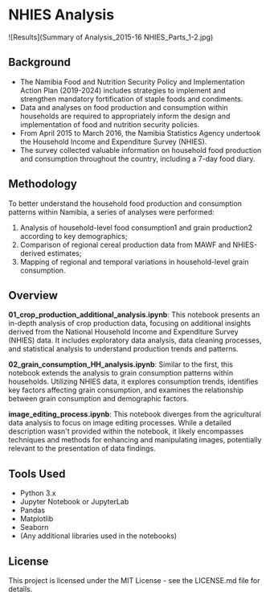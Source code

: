 # NHIES Analysis

![Results](Summary of Analysis_2015-16 NHIES_Parts_1-2.jpg)

## Background
- The Namibia Food and Nutrition Security Policy and Implementation Action Plan (2019-2024) includes strategies to implement and strengthen mandatory fortification of staple foods and condiments.
- Data and analyses on food production and consumption within households are required to appropriately inform the design and implementation of food and nutrition security policies.
- From April 2015 to March 2016, the Namibia Statistics Agency undertook the Household Income and Expenditure Survey (NHIES).
- The survey collected valuable information on household food production and consumption throughout the country, including a 7-day food diary.

## Methodology
To better understand the household food production and consumption patterns within Namibia, a series of analyses were performed:
1. Analysis of household-level food consumption1 and grain production2 according to key demographics;
2. Comparison of regional cereal production data from MAWF and NHIES-derived estimates;
3. Mapping of regional and temporal variations in household-level grain consumption.

## Overview

**01_crop_production_additional_analysis.ipynb**: This notebook presents an in-depth analysis of crop production data, focusing on additional insights derived from the National Household Income and Expenditure Survey (NHIES) data. It includes exploratory data analysis, data cleaning processes, and statistical analysis to understand production trends and patterns.

**02_grain_consumption_HH_analysis.ipynb**: Similar to the first, this notebook extends the analysis to grain consumption patterns within households. Utilizing NHIES data, it explores consumption trends, identifies key factors affecting grain consumption, and examines the relationship between grain consumption and demographic factors.

**image_editing_process.ipynb**: This notebook diverges from the agricultural data analysis to focus on image editing processes. While a detailed description wasn't provided within the notebook, it likely encompasses techniques and methods for enhancing and manipulating images, potentially relevant to the presentation of data findings.


## Tools Used

- Python 3.x
- Jupyter Notebook or JupyterLab
- Pandas
- Matplotlib
- Seaborn
- (Any additional libraries used in the notebooks)


## License

This project is licensed under the MIT License - see the LICENSE.md file for details.
